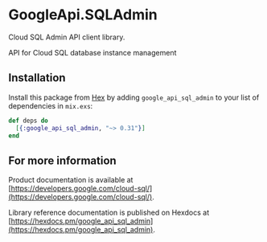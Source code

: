 # GoogleApi.SQLAdmin

Cloud SQL Admin API client library.

API for Cloud SQL database instance management

## Installation

Install this package from [Hex](https://hex.pm) by adding
`google_api_sql_admin` to your list of dependencies in `mix.exs`:

```elixir
def deps do
  [{:google_api_sql_admin, "~> 0.31"}]
end
```

## For more information

Product documentation is available at [https://developers.google.com/cloud-sql/](https://developers.google.com/cloud-sql/).

Library reference documentation is published on Hexdocs at
[https://hexdocs.pm/google_api_sql_admin](https://hexdocs.pm/google_api_sql_admin).
